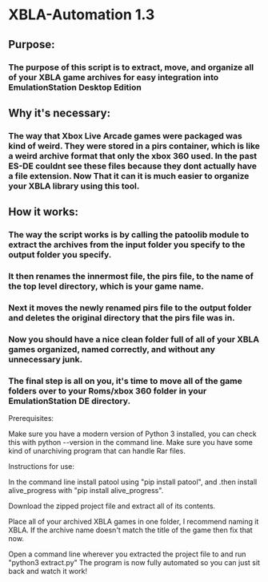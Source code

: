 # XBLA-Automation 1.3

## Purpose:
### The purpose of this script is to extract, move, and organize all of your XBLA game archives for easy integration into EmulationStation Desktop Edition

## Why it's necessary:
### The way that Xbox Live Arcade games were packaged was kind of weird. They were stored in a pirs container, which is like a weird archive format that only the xbox 360 used. In the past ES-DE couldnt see these files because they dont actually have a file extension. Now That it can it is much easier to organize your XBLA library using this tool.

## How it works:
### The way the script works is by calling the patoolib module to extract the archives from the input folder you specify to the output folder you specify.
### It then renames the innermost file, the pirs file, to the name of the top level directory, which is your game name.
### Next it moves the newly renamed pirs file to the output folder and deletes the original directory that the pirs file was in.
### Now you should have a nice clean folder full of all of your XBLA games organized, named correctly, and without any unnecessary junk.
### The final step is all on you, it's time to move all of the game folders over to your Roms/xbox 360 folder in your EmulationStation DE directory.

Prerequisites:

Make sure you have a modern version of Python 3 installed, you can check this with python --version in the command line.
Make sure you have some kind of unarchiving program that can handle Rar files.

Instructions for use:

In the command line install patool using "pip install patool", and .then install alive_progress with "pip install alive_progress".

Download the zipped project file and extract all of its contents.

Place all of your archived XBLA games in one folder, I recommend naming it XBLA.
If the archive name doesn't match the title of the game then fix that now.

Open a command line wherever you extracted the project file to and run "python3 extract.py"
The program is now fully automated so you can just sit back and watch it work!



